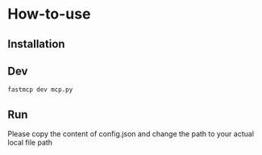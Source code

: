 # How-to-use

## Installation

## Dev

```shell
fastmcp dev mcp.py
```

## Run

Please copy the content of config.json and change the path to your actual local file path
